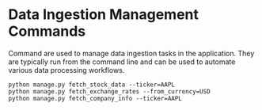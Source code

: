 # Data Ingestion Management Commands

Command are used to manage data ingestion tasks in the application. They are typically run from the command line and can be used to automate various data processing workflows.

```
python manage.py fetch_stock_data --ticker=AAPL
python manage.py fetch_exchange_rates --from_currency=USD
python manage.py fetch_company_info --ticker=AAPL
```